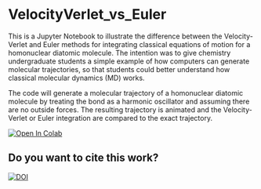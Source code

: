 # VelocityVerlet_vs_Euler
This is a Jupyter Notebook to illustrate the difference between the Velocity-Verlet and Euler methods for integrating classical equations of motion for a homonuclear diatomic molecule. The intention was to give chemistry undergraduate students a simple example of how computers can generate molecular trajectories, so that students could better understand how classical molecular dynamics (MD) works.

The code will generate a molecular trajectory of a homonuclear diatomic molecule by treating the bond as a harmonic oscillator and assuming there are no outside forces. The resulting trajectory is animated and the Velocity-Verlet or Euler integration are compared to the exact trajectory.

[![Open In Colab](https://colab.research.google.com/assets/colab-badge.svg)](https://colab.research.google.com/github/Sumner-Group/VelocityVerlet_vs_Euler/blob/main/Verlet_Euler_Diatomic.ipynb)

**Do you want to cite this work?**
---

[![DOI](https://zenodo.org/badge/DOI/10.5281/zenodo.8274516.svg)](https://doi.org/10.5281/zenodo.8274516)

